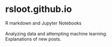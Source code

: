 # rsloot.github.io
R markdown and Jupyter Notebooks <br><br>
Analyzing data and attempting machine learning.<br>
Explanations of new posts.
